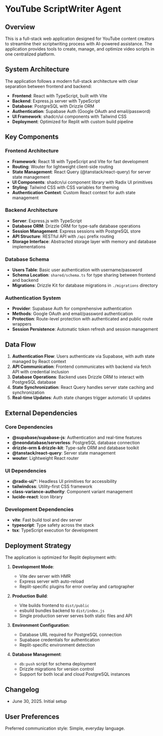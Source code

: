 # YouTube ScriptWriter Agent

## Overview

This is a full-stack web application designed for YouTube content creators to streamline their scriptwriting process with AI-powered assistance. The application provides tools to create, manage, and optimize video scripts in one centralized platform.

## System Architecture

The application follows a modern full-stack architecture with clear separation between frontend and backend:

- **Frontend**: React with TypeScript, built with Vite
- **Backend**: Express.js server with TypeScript
- **Database**: PostgreSQL with Drizzle ORM
- **Authentication**: Supabase Auth (Google OAuth and email/password)
- **UI Framework**: shadcn/ui components with Tailwind CSS
- **Deployment**: Optimized for Replit with custom build pipeline

## Key Components

### Frontend Architecture
- **Framework**: React 18 with TypeScript and Vite for fast development
- **Routing**: Wouter for lightweight client-side routing
- **State Management**: React Query (@tanstack/react-query) for server state management
- **UI Components**: shadcn/ui component library with Radix UI primitives
- **Styling**: Tailwind CSS with CSS variables for theming
- **Authentication Context**: Custom React context for auth state management

### Backend Architecture
- **Server**: Express.js with TypeScript
- **Database ORM**: Drizzle ORM for type-safe database operations
- **Session Management**: Express sessions with PostgreSQL store
- **API Structure**: RESTful API with `/api` prefix routing
- **Storage Interface**: Abstracted storage layer with memory and database implementations

### Database Schema
- **Users Table**: Basic user authentication with username/password
- **Schema Location**: `shared/schema.ts` for type sharing between frontend and backend
- **Migrations**: Drizzle Kit for database migrations in `./migrations` directory

### Authentication System
- **Provider**: Supabase Auth for comprehensive authentication
- **Methods**: Google OAuth and email/password authentication
- **Protection**: Route-level protection with authenticated and public route wrappers
- **Session Persistence**: Automatic token refresh and session management

## Data Flow

1. **Authentication Flow**: Users authenticate via Supabase, with auth state managed by React context
2. **API Communication**: Frontend communicates with backend via fetch API with credential inclusion
3. **Database Operations**: Backend uses Drizzle ORM to interact with PostgreSQL database
4. **State Synchronization**: React Query handles server state caching and synchronization
5. **Real-time Updates**: Auth state changes trigger automatic UI updates

## External Dependencies

### Core Dependencies
- **@supabase/supabase-js**: Authentication and real-time features
- **@neondatabase/serverless**: PostgreSQL database connection
- **drizzle-orm & drizzle-kit**: Type-safe ORM and database toolkit
- **@tanstack/react-query**: Server state management
- **wouter**: Lightweight React router

### UI Dependencies
- **@radix-ui/***: Headless UI primitives for accessibility
- **tailwindcss**: Utility-first CSS framework
- **class-variance-authority**: Component variant management
- **lucide-react**: Icon library

### Development Dependencies
- **vite**: Fast build tool and dev server
- **typescript**: Type safety across the stack
- **tsx**: TypeScript execution for development

## Deployment Strategy

The application is optimized for Replit deployment with:

1. **Development Mode**: 
   - Vite dev server with HMR
   - Express server with auto-reload
   - Replit-specific plugins for error overlay and cartographer

2. **Production Build**:
   - Vite builds frontend to `dist/public`
   - esbuild bundles backend to `dist/index.js`
   - Single production server serves both static files and API

3. **Environment Configuration**:
   - Database URL required for PostgreSQL connection
   - Supabase credentials for authentication
   - Replit-specific environment detection

4. **Database Management**:
   - `db:push` script for schema deployment
   - Drizzle migrations for version control
   - Support for both local and cloud PostgreSQL instances

## Changelog

- June 30, 2025. Initial setup

## User Preferences

Preferred communication style: Simple, everyday language.